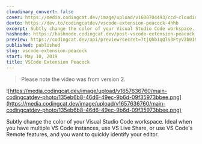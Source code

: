 ```yaml
---
cloudinary_convert: false
cover: https://media.codingcat.dev/image/upload/v1600704493/ccd-cloudinary/peacock.png
devto: https://dev.to/codingcatdev/vscode-extension-peacock-4hhb
excerpt: Subtly change the color of your Visual Studio Code workspace. Ideal when you have multiple VS Code instances, use VS Live Share, or use VS Code's Remote features, and you want to quickly identify your editor.
hashnode: https://hashnode.codingcat.dev/post-vscode-extension-peacock
preview: https://codingcat.dev/api/preview?secret=7tjQhb1qQlS3FtyV3b0I&selectionType=post&selectionSlug=vscode-extension-peacock&_id=7559ca69ea9c4e04b8a324b64f197d08
published: published
slug: vscode-extension-peacock
start: May 10, 2019
title: VSCode Extension Peacock
---
```

> Please note the video was from version 2.
> 

![https://media.codingcat.dev/image/upload/v1657636760/main-codingcatdev-photo/135eb6b8-46d6-49ec-9b6d-09f35973bbee.png](https://media.codingcat.dev/image/upload/v1657636760/main-codingcatdev-photo/135eb6b8-46d6-49ec-9b6d-09f35973bbee.png)

Subtly change the color of your Visual Studio Code workspace. Ideal when you have multiple VS Code instances, use VS Live Share, or use VS Code's Remote features, and you want to quickly identify your editor.